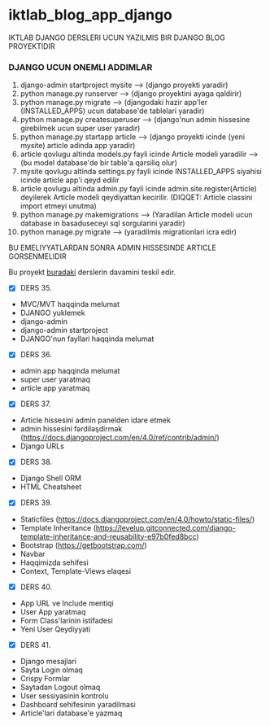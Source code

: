 # iktlab_blog_app_django
IKTLAB DJANGO DERSLERI UCUN YAZILMIS BIR DJANGO BLOG PROYEKTIDIR 

### DJANGO UCUN ONEMLI ADDIMLAR
1. django-admin startproject mysite --> (django proyekti yaradir)
2. python manage.py runserver --> (django proyektini ayaga qaldirir)
3. python manage.py migrate --> (djangodaki hazir app'ler (INSTALLED_APPS) ucun database'de tablelari yaradir)
4. python manage.py createsuperuser --> (django'nun admin hissesine girebilmek ucun super user yaradir)
5. python manage.py startapp article --> (django proyekti icinde (yeni mysite) article adinda app yaradir)
6. article qovlugu altinda models.py fayli icinde Article modeli yaradilir --> (bu model database'de bir table'a qarsiliq olur)
7. mysite qovlugu altinda settings.py fayli icinde INSTALLED_APPS siyahisi icinde article app'i qeyd edilir
8. article qovlugu altinda admin.py fayli icinde admin.site.register(Article) deyilerek Article modeli qeydiyattan kecirilir. (DIQQET: Article classini import etmeyi unutma)
9. python manage.py makemigrations --> (Yaradilan Article modeli ucun database in basaduseceyi sql sorgularini yaradir)
10. python manage.py migrate --> (yaradilmis migrationlari icra edir)

BU EMELIYYATLARDAN SONRA ADMIN HISSESINDE ARTICLE GORSENMELIDIR



Bu proyekt [buradaki](https://github.com/aliyevorkhan/ikt_lab_python_module_1) derslerin davamini teskil edir.

- [x] DERS 35. <br>
* MVC/MVT haqqinda melumat
* DJANGO yuklemek
* django-admin
* django-admin startproject
* DJANGO'nun fayllari haqqinda melumat

- [x] DERS 36. <br>
* admin app haqqinda melumat
* super user yaratmaq
* article app yaratmaq

- [x] DERS 37. <br>
* Article hissesini admin panelden idare etmek
* admin hissesini fərdiləşdirmək (https://docs.djangoproject.com/en/4.0/ref/contrib/admin/)
* Django URLs

- [x] DERS 38. <br>
* Django Shell ORM
* HTML Cheatsheet

- [x] DERS 39. <br>
* Staticfiles (https://docs.djangoproject.com/en/4.0/howto/static-files/)
* Template Inheritance (https://levelup.gitconnected.com/django-template-inheritance-and-reusability-e97b0fed8bcc)
* Bootstrap (https://getbootstrap.com/)
* Navbar
* Haqqimizda sehifesi
* Context, Template-Views elaqesi

- [x] DERS 40. <br>
* App URL ve Include mentiqi
* User App yaratmaq
* Form Class'larinin istifadesi
* Yeni User Qeydiyyati 

- [x] DERS 41. <br>
* Django mesajlari
* Sayta Login olmaq 
* Crispy Formlar
* Saytadan Logout olmaq
* User sessiyasinin kontrolu
* Dashboard sehifesinin yaradilmasi
* Article'lari database'e yazmaq




